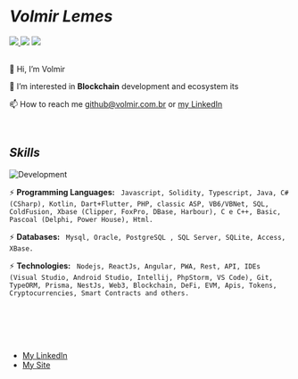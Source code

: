 # **_Volmir Lemes_**

<a href="mailto:github@volmir.com.br">
<img src="https://img.shields.io/badge/-github@volmir.com.br-c14438?color=blueviolet&style=plastic&logo=Gmail&logoColor=white&link=mailto:github@volmir.com.br&labelColor=red" />
</a> <a href="https://www.linkedin.com/in/volmirls/">
<img src="https://img.shields.io/badge/-Volmir_Lemes-blue?color=blueviolet&style=plastic&logo=Linkedin&logoColor=white&labelColor=blue&link=https://www.linkedin.com/in/volmirls/" /></a> <a href="https://www.linkedin.com/in/volmir/">
<img src="https://img.shields.io/badge/-Volmir-blue?style=plastic&color=blueviolet&logo=Twitter&labelColor=grey&logoColor=blue&link=https://www.linkedin.com/in/volmir/" /></a>  

<br />
<br />

👋 Hi, I’m Volmir

👀 I’m interested in **Blockchain** development and ecosystem its 

📫 How to reach me github@volmir.com.br or [my LinkedIn](https://www.linkedin.com/in/volmirls/)


<br />

## **_Skills_**
![Development](https://img.shields.io/badge/frontend_|_backend_|_mobile_|_blockchain-blue?color=orange&label=Development&logo=java&style=for-the-badge&labelColor=blueviolet)


⚡  **Programming Languages:** 
``` Javascript, Solidity, Typescript, Java, C# (CSharp), Kotlin, Dart+Flutter, PHP, classic ASP, VB6/VBNet, SQL, ColdFusion, Xbase (Clipper, FoxPro, DBase, Harbour), C e C++, Basic, Pascoal (Delphi, Power House), Html.```

⚡  **Databases:** 
``` Mysql, Oracle, PostgreSQL , SQL Server, SQLite, Access, XBase.```

⚡  **Technologies:** 
``` Nodejs, ReactJs, Angular, PWA, Rest, API, IDEs (Visual Studio, Android Studio, Intellij, PhpStorm, VS Code), Git, TypeORM, Prisma, NestJs, Web3, Blockchain, DeFi, EVM, Apis, Tokens, Cryptocurrencies, Smart Contracts and others.```



<br />
<br />
<br />
<br />

* [My LinkedIn](https://www.linkedin.com/in/volmirls/)
* [My Site](http://www.volmir.com.br?o=github)





